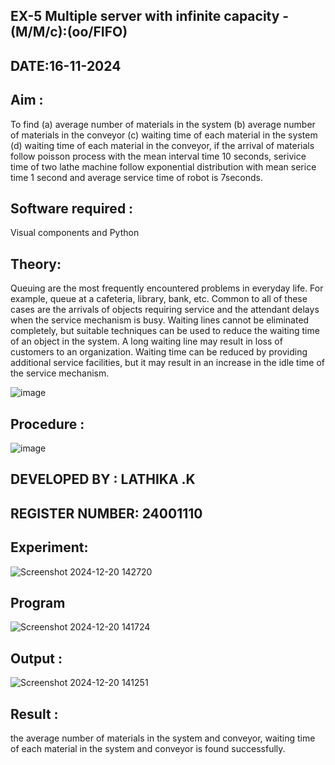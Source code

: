 ## EX-5 Multiple server with infinite capacity - (M/M/c):(oo/FIFO)
## DATE:16-11-2024
## Aim :
To find (a) average number of materials in the system (b) average number of materials in the conveyor (c) waiting time of each material in the system (d) waiting time of each material in the conveyor, if the arrival  of materials follow poisson process with the mean interval time 10 seconds, serivice time of two lathe machine follow exponential distribution with mean serice time 1 second and average service time of robot is 7seconds.

## Software required :
Visual components and Python

## Theory:
Queuing are the most frequently encountered problems in everyday life. For example, queue at a cafeteria, library, bank, etc. Common to all of these cases are the arrivals of objects requiring service and the attendant delays when the service mechanism is busy. Waiting lines cannot be eliminated completely, but suitable techniques can be used to reduce the waiting time of an object in the system. A long waiting line may result in loss of customers to an organization. Waiting time can be reduced by providing additional service facilities, but it may result in an increase in the idle time of the service mechanism.

![image](https://user-images.githubusercontent.com/103921593/203238035-1c8109bc-cbf2-4c77-baea-c5b682a752ef.png)

## Procedure :

![image](https://user-images.githubusercontent.com/103921593/203238265-176740b0-eae2-4772-90be-5449869ac9b0.png)

## DEVELOPED BY : LATHIKA .K
## REGISTER NUMBER: 24001110


## Experiment:
![Screenshot 2024-12-20 142720](https://github.com/user-attachments/assets/b3bb4452-01c3-400c-ad38-deb049fb8380)


## Program
![Screenshot 2024-12-20 141724](https://github.com/user-attachments/assets/2ef4af77-b06b-4c32-a4bf-d0a13ebcca5b)


## Output :
![Screenshot 2024-12-20 141251](https://github.com/user-attachments/assets/8cccc2a5-f572-4b98-b0c0-eefd5e4f18a0)

## Result : 
 the average number of materials in the system and conveyor, waiting time of each material in the system and conveyor is found successfully.
